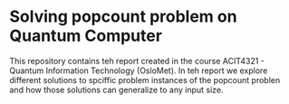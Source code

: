 # Solving popcount problem on Quantum Computer

This repository contains teh report created in the course ACIT4321 - Quantum Information Technology (OsloMet). In teh report we explore different solutions to spciffic problem instances of the popcount problen and how those solutions can generalize to any input size.
